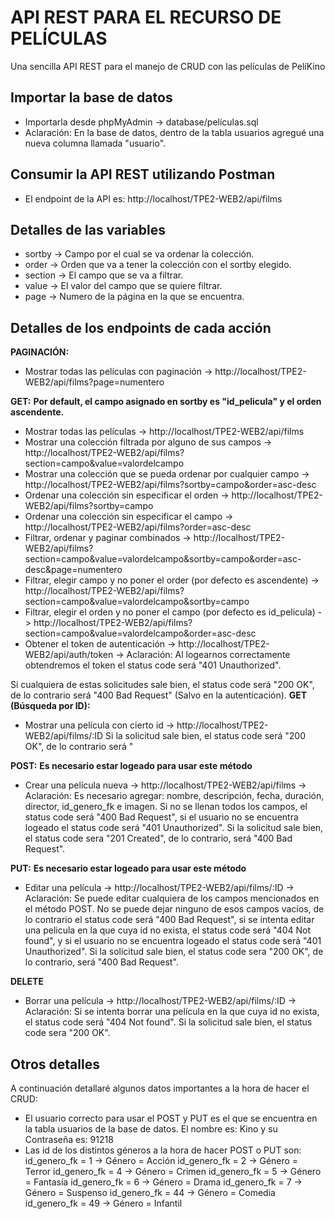 # API REST PARA EL RECURSO DE PELÍCULAS
Una sencilla API REST para el manejo de CRUD con las películas de PelíKino
## Importar la base de datos
- Importarla desde phpMyAdmin -> database/películas.sql
- Aclaración: En la base de datos, dentro de la tabla usuarios agregué una nueva columna llamada "usuario".
## Consumir la API REST utilizando Postman
- El endpoint de la API es: http://localhost/TPE2-WEB2/api/films
## Detalles de las variables
- sortby -> Campo por el cual se va ordenar la colección.
- order -> Orden que va a tener la colección con el sortby elegido.
- section -> El campo que se va a filtrar.
- value -> El valor del campo que se quiere filtrar.
- page -> Numero de la página en la que se encuentra.
## Detalles de los endpoints de cada acción
**PAGINACIÓN:**
- Mostrar todas las películas con paginación -> http://localhost/TPE2-WEB2/api/films?page=numentero

**GET:**
**Por default, el campo asignado en sortby es "id_pelicula" y el orden ascendente.**
- Mostrar todas las películas -> http://localhost/TPE2-WEB2/api/films
- Mostrar una colección filtrada por alguno de sus campos -> http://localhost/TPE2-WEB2/api/films?section=campo&value=valordelcampo
- Mostrar una colección que se pueda ordenar por cualquier campo -> http://localhost/TPE2-WEB2/api/films?sortby=campo&order=asc-desc
- Ordenar una colección sin especificar el orden -> http://localhost/TPE2-WEB2/api/films?sortby=campo 
- Ordenar una colección sin especificar el campo -> http://localhost/TPE2-WEB2/api/films?order=asc-desc
- Filtrar, ordenar y paginar combinados -> http://localhost/TPE2-WEB2/api/films?section=campo&value=valordelcampo&sortby=campo&order=asc-desc&page=numentero
- Filtrar, elegir campo y no poner el order (por defecto es ascendente) -> http://localhost/TPE2-WEB2/api/films?section=campo&value=valordelcampo&sortby=campo
- Filtrar, elegir el orden y no poner el campo (por defecto es id_pelicula) -> http://localhost/TPE2-WEB2/api/films?section=campo&value=valordelcampo&order=asc-desc
- Obtener el token de autenticación -> http://localhost/TPE2-WEB2/api/auth/token -> Aclaración: Al logearnos correctamente obtendremos el token el status code será "401 Unauthorized".

Si cualquiera de estas solicitudes sale bien, el status code será "200 OK", de lo contrario será "400 Bad Request" (Salvo en la autenticación).
**GET (Búsqueda por ID):**
- Mostrar una película con cierto id -> http://localhost/TPE2-WEB2/api/films/:ID
Si la solicitud sale bien, el status code será "200 OK", de lo contrario será "

**POST:**
**Es necesario estar logeado para usar este método**
- Crear una película nueva -> http://localhost/TPE2-WEB2/api/films -> Aclaración: Es necesario agregar: nombre, descripción, fecha, duración, director, id_genero_fk e imagen. Si no se llenan todos los campos, el status code será "400 Bad Request", si el usuario no se encuentra logeado el status code será "401 Unauthorized".
Si la solicitud sale bien, el status code sera "201 Created", de lo contrario, será "400 Bad Request".

**PUT:**
**Es necesario estar logeado para usar este método**
- Editar una película -> http://localhost/TPE2-WEB2/api/films/:ID -> Aclaración: Se puede editar cualquiera de los campos mencionados en el método POST. No se puede dejar ninguno de esos campos vacíos, de lo contrario el status code será "400 Bad Request", si se intenta editar una pelicula en la que cuya id no exista, el status code será "404 Not found", y si el usuario no se encuentra logeado el status code será "401 Unauthorized".
Si la solicitud sale bien, el status code sera "200 OK", de lo contrario, será "400 Bad Request".

**DELETE**
- Borrar una película -> http://localhost/TPE2-WEB2/api/films/:ID -> Aclaración: Si se intenta borrar una película en la que cuya id no exista, el status code será "404 Not found".
Si la solicitud sale bien, el status code sera "200 OK".

## Otros detalles
A continuación detallaré algunos datos importantes a la hora de hacer el CRUD:
- El usuario correcto para usar el POST y PUT es el que se encuentra en la tabla usuarios de la base de datos. El nombre es: Kino y su Contraseña es: 91218
- Las id de los distintos géneros a la hora de hacer POST o PUT son:
    id_genero_fk = 1 -> Género = Acción
    id_genero_fk = 2 -> Género = Terror
    id_genero_fk = 4 -> Género = Crimen
    id_genero_fk = 5 -> Género = Fantasía
    id_genero_fk = 6 -> Género = Drama
    id_genero_fk = 7 -> Género = Suspenso
    id_genero_fk = 44 -> Género = Comedia
    id_genero_fk = 49 -> Género = Infantil
